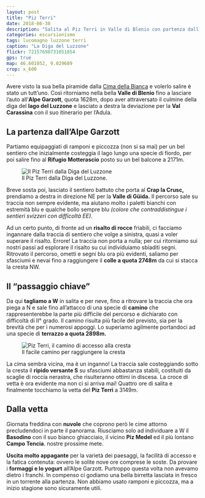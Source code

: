 ```yaml
---
layout: post
title: "Piz Terri"
date: 2018-06-30
description: "Salita al Piz Terri in Valle di Blenio con partenza dall’Alpe Garzott (Lago di Luzzone) e il Rifugio Motterascio"
categories: escursionismo
tags: lucomagno luzzone terri
caption: "La Diga del Luzzone"
flickr: 72157698731051854
gps: true
map: 46.601052, 9.029689
crop: x_600
---
```



Avere visto la sua bella piramide dalla [Cima della Bianca](/escursionismo/2018/06/02/cima-della-bianca) e volerlo salire è stato un tutt’uno. Così ritorniamo nella bella **Valle di Blenio** fino a lasciare l’auto all’**Alpe Garzott**, quota 1628m, dopo aver attraversato il culmine della diga del **lago del Luzzone** e lasciato a destra la deviazione per la **Val Carassina** con il suo itinerario per l’Adula. 

## La partenza dall’Alpe Garzott

Partiamo equipaggiati di ramponi e piccozza (non si sa mai) per un bel sentiero che inizialmente costeggia il lago lungo una specie di fiordo, per poi salire fino al **Rifugio Motterascio** posto su un bel balcone a 2171m.

<figure>
    <img src="https://farm2.staticflickr.com/1830/43473091111_bdce14cd3b_c.jpg" alt="Il Piz Terri dalla Diga del Luzzone" /> 
    <figcaption>Il Piz Terri dalla Diga del Luzzone.</figcaption>
</figure>


Breve sosta poi, lasciato il sentiero battuto che porta al **Crap la Crusc,** prendiamo a destra in direzione NE per la **Valle di Güida.** Il percorso sale su traccia non sempre evidente, ma aiutano molto i paletti bianchi con estremità blu e qualche bollo sempre blu *(colore che contraddistingue i sentieri svizzeri con difficoltà EE).* 

Ad un certo punto, di fronte ad un **risalto di rocce** friabili, ci facciamo ingannare dalla traccia di sentiero che volge a sinistra, quasi a voler superare il risalto. Errore! La traccia non porta a nulla; per cui ritorniamo sui nostri passi ad esplorare il risalto su cui individuiamo sbiaditi segni. Ritrovato il percorso, ometti e segni blu ora più evidenti, saliamo per sfasciumi e nevai fino a raggiungere il **colle a quota 2748m** da cui si stacca la cresta NW.

## Il “passaggio chiave”

Da qui **tagliamo a W** in salita e per neve, fino a ritrovare la traccia che ora piega a N e sale fino all’attacco di una specie di **camino** che rappresenterebbe la parte più difficile del percorso e dichiarato con difficoltà di II° grado. Il camino risulta più facile del previsto, sia per la brevità che per i numerosi appoggi. Lo superiamo agilmente portandoci ad una specie di **terrazzo a quota 2898m.**

<figure>
    <img src="https://farm2.staticflickr.com/1788/28586298527_83b7d45cdf_c.jpg" alt="Piz Terri, il camino di accesso alla cresta" /> 
    <figcaption>Il facile camino per raggiungere la cresta</figcaption>
</figure>


La cima sembra vicina, ma è un inganno! La traccia sale costeggiando sotto la cresta il **ripido versante S** su sfasciumi abbastanza stabili, costituiti da scaglie di roccia nerastra, che risulteranno ottimi in discesa. La croce di vetta è ora evidente ma non ci si arriva mai! Quattro ore di salita e finalmente tocchiamo la vetta del **Piz Terri** a 3149m.

## Dalla vetta

Giornata freddina con **nuvole** che coprono però le cime attorno precludendoci in parte il panorama. Riusciamo solo ad individuare a W il **Basodino** con il suo bianco ghiacciaio, il vicino **Piz Medel** ed il più lontano **Campo Tencia**. nostre prossime mete.

**Uscita molto appagante** per la varietà dei paesaggi, la facilità di accesso e la fatica contenuta: ovvero le solite nove ore comprese le soste. Da provare i **formaggi e lo yogurt** all’Alpe Garzott. Purtroppo questa volta non avevamo dietro i franchi. In compenso ci godiamo una bella birretta lasciata in fresco in un torrente alla partenza. Non abbiamo usato ramponi e piccozza, ma a inizio stagione sono sicuramente utili.